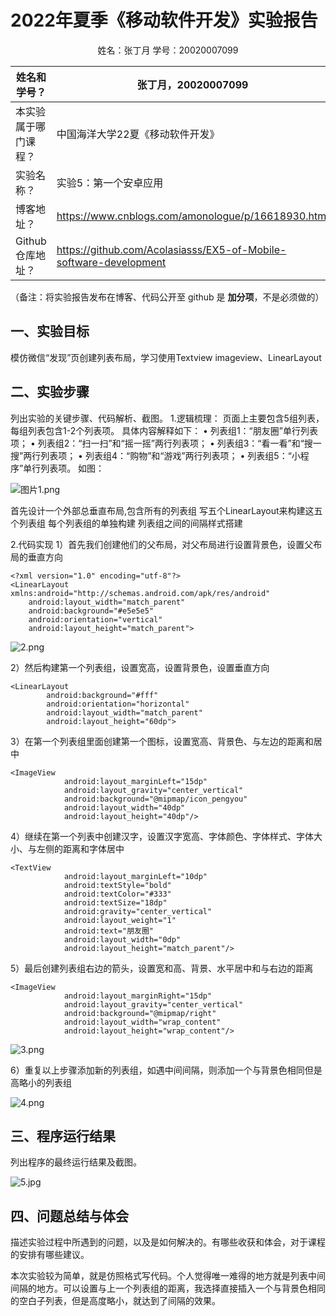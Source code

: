 # 2022年夏季《移动软件开发》实验报告



<center>姓名：张丁月  学号：20020007099</center>

| 姓名和学号？         | 张丁月，20020007099                  |
| -------------------- | -------------------------------- |
| 本实验属于哪门课程？ | 中国海洋大学22夏《移动软件开发》 |
| 实验名称？           | 实验5：第一个安卓应用          |
| 博客地址？           | https://www.cnblogs.com/amonologue/p/16618930.html                          |
| Github仓库地址？     | https://github.com/Acolasiasss/EX5-of-Mobile-software-development                          |

（备注：将实验报告发布在博客、代码公开至 github 是 **加分项**，不是必须做的）



## **一、实验目标**

模仿微信“发现”页创建列表布局，学习使用Textview imageview、LinearLayout



## 二、实验步骤

列出实验的关键步骤、代码解析、截图。
1.逻辑梳理：
页面上主要包含5组列表，每组列表包含1-2个列表项。
 具体内容解释如下： 
 • 列表组1：“朋友圈”单行列表项；
 • 列表组2：“扫一扫”和“摇一摇”两行列表项；
 • 列表组3：“看一看”和“搜一搜”两行列表项；
 • 列表组4：“购物”和“游戏”两行列表项；
 • 列表组5：“小程序”单行列表项。
如图：

![图片1.png](../_resources/图片1.png)

首先设计一个外部总垂直布局,包含所有的列表组
写五个LinearLayout来构建这五个列表组
每个列表组的单独构建
列表组之间的间隔样式搭建

2.代码实现
1）首先我们创建他们的父布局，对父布局进行设置背景色，设置父布局的垂直方向

```
<?xml version="1.0" encoding="utf-8"?>
<LinearLayout xmlns:android="http://schemas.android.com/apk/res/android"
    android:layout_width="match_parent"
    android:background="#e5e5e5"
    android:orientation="vertical"
    android:layout_height="match_parent">
```

![2.png](../_resources/2.png)

2）然后构建第一个列表组，设置宽高，设置背景色，设置垂直方向
```
<LinearLayout
        android:background="#fff"
        android:orientation="horizontal"
        android:layout_width="match_parent"
        android:layout_height="60dp">
```

3）在第一个列表组里面创建第一个图标，设置宽高、背景色、与左边的距离和居中
```
<ImageView
            android:layout_marginLeft="15dp"
            android:layout_gravity="center_vertical"
            android:background="@mipmap/icon_pengyou"
            android:layout_width="40dp"
            android:layout_height="40dp"/>
```

4）继续在第一个列表中创建汉字，设置汉字宽高、字体颜色、字体样式、字体大小、与左侧的距离和字体居中
```
<TextView
            android:layout_marginLeft="10dp"
            android:textStyle="bold"
            android:textColor="#333"
            android:textSize="18dp"
            android:gravity="center_vertical"
            android:layout_weight="1"
            android:text="朋友圈"
            android:layout_width="0dp"
            android:layout_height="match_parent"/>
```

5）最后创建列表组右边的箭头，设置宽和高、背景、水平居中和与右边的距离
```
<ImageView
            android:layout_marginRight="15dp"
            android:layout_gravity="center_vertical"
            android:background="@mipmap/right"
            android:layout_width="wrap_content"
            android:layout_height="wrap_content"/>
```

![3.png](../_resources/3.png)

6）重复以上步骤添加新的列表组，如遇中间间隔，则添加一个与背景色相同但是高略小的列表组

![4.png](../_resources/4.png)

## 三、程序运行结果

列出程序的最终运行结果及截图。

![5.jpg](../_resources/5.jpg)


## 四、问题总结与体会

描述实验过程中所遇到的问题，以及是如何解决的。有哪些收获和体会，对于课程的安排有哪些建议。

本次实验较为简单，就是仿照格式写代码。个人觉得唯一难得的地方就是列表中间间隔的地方。可以设置与上一个列表组的距离，我选择直接插入一个与背景色相同的空白子列表，但是高度略小，就达到了间隔的效果。